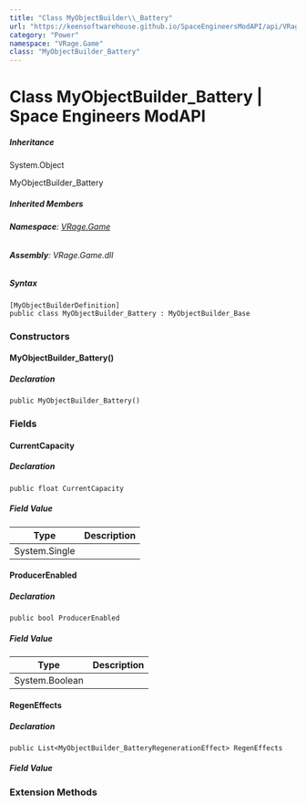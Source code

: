 ```yaml
---
title: "Class MyObjectBuilder\\_Battery"
url: "https://keensoftwarehouse.github.io/SpaceEngineersModAPI/api/VRage.Game.MyObjectBuilder_Battery.html"
category: "Power"
namespace: "VRage.Game"
class: "MyObjectBuilder_Battery"
---
```


# Class MyObjectBuilder\_Battery | Space Engineers ModAPI

##### Inheritance

System.Object

MyObjectBuilder\_Battery

##### Inherited Members

###### **Namespace**: [VRage.Game](https://keensoftwarehouse.github.io/SpaceEngineersModAPI/api/VRage.Game.html)

###### **Assembly**: VRage.Game.dll

##### Syntax

```
[MyObjectBuilderDefinition]
public class MyObjectBuilder_Battery : MyObjectBuilder_Base
```

### [](#constructors)Constructors

#### [](#VRage_Game_MyObjectBuilder_Battery__ctor)MyObjectBuilder\_Battery()

##### Declaration

```
public MyObjectBuilder_Battery()
```

### [](#fields)Fields

#### [](#VRage_Game_MyObjectBuilder_Battery_CurrentCapacity)CurrentCapacity

##### Declaration

```
public float CurrentCapacity
```

##### Field Value

| Type | Description |
| --- | --- |
| System.Single |     |

#### [](#VRage_Game_MyObjectBuilder_Battery_ProducerEnabled)ProducerEnabled

##### Declaration

```
public bool ProducerEnabled
```

##### Field Value

| Type | Description |
| --- | --- |
| System.Boolean |     |

#### [](#VRage_Game_MyObjectBuilder_Battery_RegenEffects)RegenEffects

##### Declaration

```
public List<MyObjectBuilder_BatteryRegenerationEffect> RegenEffects
```

##### Field Value

### [](#extensionmethods)Extension Methods
